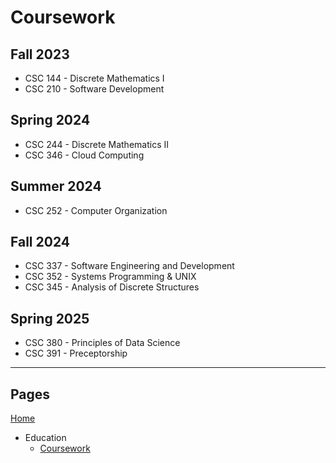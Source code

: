 # Coursework

## Fall 2023

- CSC 144 - Discrete Mathematics I
- CSC 210 - Software Development

## Spring 2024

- CSC 244 - Discrete Mathematics II
- CSC 346 - Cloud Computing

## Summer 2024

- CSC 252 - Computer Organization

## Fall 2024

- CSC 337 - Software Engineering and Development
- CSC 352 - Systems Programming & UNIX
- CSC 345 - Analysis of Discrete Structures


## Spring 2025

- CSC 380 - Principles of Data Science
- CSC 391 - Preceptorship

---

## Pages

[Home](./README.md)

- Education
  - [Coursework](./coursework.md)
